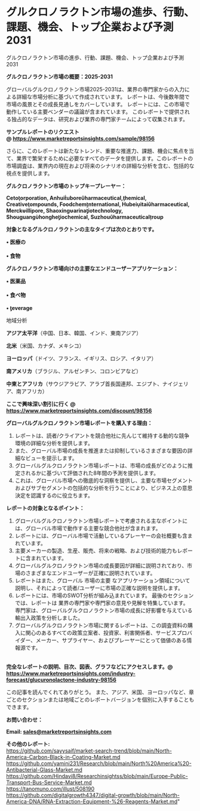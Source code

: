 # グルクロノラクトン市場の進歩、行動、課題、機会、トップ企業および予測2031
 グルクロノラクトン市場の進歩、行動、課題、機会、トップ企業および予測2031

<strong><b>グルクロノラクトン市場の概要：2025-2031</b></strong>

グローバルグルクロノラクトン市場2025-2031は、業界の専門家からの入力による詳細な市場分析に基づいて作成されています。 レポートは、今後数年間で市場の風景とその成長見通しをカバーしています。 レポートには、この市場で動作している主要ベンダーの議論が含まれています。 このレポートで提供される独占的なデータは、研究および業界の専門家チームによって収集されます。

<strong>サンプルレポートのリクエスト @ <a href=https://www.marketreportsinsights.com/sample/98156>https://www.marketreportsinsights.com/sample/98156</a></strong>

さらに、このレポートは新たなトレンド、重要な推進力、課題、機会に焦点を当て、業界で繁栄するために必要なすべてのデータを提供します。このレポートの市場調査は、業界内の現在および将来のシナリオの詳細な分析を含む、包括的な視点を提供します。

<strong>グルクロノラクトン市場のトップキープレーヤー：</strong>

<strong>Cetoorporation, Anhuiuboreharmaceutical,hemical, Creativeompounds, Foodchemnternational, Hubeiitaiharmaceutical, Merckillipore, Shaoxingarinaiotechnology, Shouguanghongheiochemical, Suzhouharmaceuticalroup</strong>

<strong><b>対象となるグルクロノラクトンの主なタイプは次のとおりです。</b></strong>

<strong>• 医療の<br><br>• 食物</strong>

<strong><b>グルクロノラクトン市場向けの主要なエンドユーザーアプリケーション：</b></strong>

<strong>• 医薬品<br><br>• 食べ物<br><br>• everage</strong>

 地域分析

<strong><b>アジア太平洋</b></strong>（中国、日本、韓国、インド、東南アジア）

<strong><b>北米</b></strong>（米国、カナダ、メキシコ）

<strong><b>ヨーロッパ</b></strong>（ドイツ、フランス、イギリス、ロシア、イタリア）

<strong><b>南アメリカ</b></strong>（ブラジル、アルゼンチン、コロンビアなど）

<strong><b>中東とアフリカ</b></strong>（サウジアラビア、アラブ首長国連邦、エジプト、ナイジェリア、南アフリカ）

<strong>ここで興味深い割引に行く @ <a href=https://www.marketreportsinsights.com/discount/98156>https://www.marketreportsinsights.com/discount/98156</a></strong>

<strong><b>グローバルグルクロノラクトン市場レポートを購入する理由：</b></strong>
<ol>
  <li>レポートは、読者/クライアントを競合他社に先んじて維持する動的な競争環境の詳細な分析を提供します。</li>
  <li>また、グローバル市場の成長を推進または抑制しているさまざまな要因の詳細なビューを提示します。</li>
  <li>グローバルグルクロノラクトン市場レポートは、市場の成長がどのように推定されるかに基づいて評価された8年間の予測を提供します。</li>
  <li>これは、グローバル市場への徹底的な洞察を提供し、主要な市場セグメントおよびサブセグメントの包括的な分析を行うことにより、ビジネス上の意思決定を認識するのに役立ちます。</li>
</ol>
<strong><b>レポートの対象となるポイント：</b></strong>
<ol>
  <li>グローバルグルクロノラクトン市場レポートで考慮される主なポイントには、グローバル市場で動作する主要な競合他社が含まれます。</li>
  <li>レポートには、グローバル市場で活動しているプレーヤーの会社概要も含まれています。</li>
  <li>主要メーカーの製造、生産、販売、将来の戦略、および技術的能力もレポートに含まれています。</li>
  <li>グローバルグルクロノラクトン市場の成長要因が詳細に説明されており、市場のさまざまなエンドユーザーが正確に説明されています。</li>
  <li>レポートはまた、グローバル 市場の主要 なアプリケーション領域について説明し、それによって読者/ユーザーに市場の正確な説明を提供します。</li>
  <li>レポートには、市場のSWOT分析が組み込まれています。 最後のセクションでは、レポートは 業界の専門家や専門家の意見や見解を特集しています。 専門家は、グローバルグルクロノラクトン市場の成長に好影響を与えている輸出入政策を分析しました。</li>
  <li>グローバルグルクロノラクトン市場に関するレポートは、この調査資料の購入に関心のあるすべての政策立案者、投資家、利害関係者、サービスプロバイダー、メーカー、サプライヤー、およびプレーヤーにとって価値のある情報源です。</li>
</ol><br>
<strong>完全なレポートの説明、目次、図表、グラフなどにアクセスします。@ <a href=https://www.marketreportsinsights.com/industry-forecast/glucuronolactone-industry-98156>https://www.marketreportsinsights.com/industry-forecast/glucuronolactone-industry-98156</a></strong>

この記事を読んでくれてありがとう。 また、アジア、米国、ヨーロッパなど、章ごとのセクションまたは地域ごとのレポートバージョンを個別に入手することもできます。

<strong><b>お問い合わせ：</b></strong>

<strong>Email: </strong><a href=mailto:sales@marketreportsinsights.com><strong>sales@marketreportsinsights.com</strong></a>

<strong>その他のレポート:</strong>
<br>
<a href=https://github.com/sayysaif/market-search-trend/blob/main/North-America-Carbon-Black-in-Coating-Market.md>https://github.com/sayysaif/market-search-trend/blob/main/North-America-Carbon-Black-in-Coating-Market.md</a>
<br>
<a href=https://github.com/yamini231/Research/blob/main/North%20America%20-Antibacterial-Glass-Market.md>https://github.com/yamini231/Research/blob/main/North%20America%20-Antibacterial-Glass-Market.md</a>
<br>
<a href=https://github.com/Hindavi8/Researchinsightss/blob/main/Europe-Public-Transport-Bus-Service-Market.md>https://github.com/Hindavi8/Researchinsightss/blob/main/Europe-Public-Transport-Bus-Service-Market.md</a>
<br>
<a href=https://tanomuno.com/illust/508190>https://tanomuno.com/illust/508190</a>
<br>
<a href=https://github.com/digitalgrowth4347/digital-growth/blob/main/North-America-DNA/RNA-Extraction-Equipment-%26-Reagents-Market.md>https://github.com/digitalgrowth4347/digital-growth/blob/main/North-America-DNA/RNA-Extraction-Equipment-%26-Reagents-Market.md</a>"

